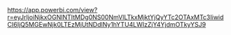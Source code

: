 https://app.powerbi.com/view?r=eyJrIjoiNjkxOGNlNTItMDg0NS00NmVlLTkxMjktYjQyYTc2OTAxMTc3IiwidCI6IjQ5MGEwNjk0LTEzMjUtNDdlNy1hYTU4LWIzZjY4YjdmOTkyYSJ9
